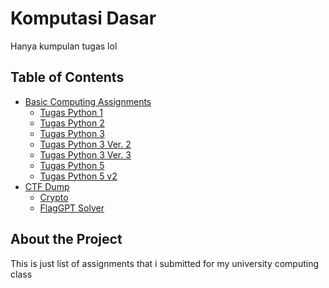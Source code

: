 # Komputasi Dasar

Hanya kumpulan tugas lol

## Table of Contents

- [Basic Computing Assignments](/tugas-komdas)
  - [Tugas Python 1](/tugas-komdas/tugas1.py)
  - [Tugas Python 2](/tugas-komdas/tugas2.py)
  - [Tugas Python 3](/tugas-komdas/tugas3.py)
  - [Tugas Python 3 Ver. 2](/tugas-komdas/Tugas3_Kel6.py)
  - [Tugas Python 3 Ver. 3](/tugas-komdas/Tugas3_KEL06.py)
  - [Tugas Python 5 ](/tugas-komdas/meet6.py)
  - [Tugas Python 5 v2 ](/main/tugas-komdas/tugas5-v2.py)
- [CTF Dump](/CTF)
  - [Crypto](/CTF/Cryptography)
  - [FlagGPT Solver](/CTF/FlagGPT)

## About the Project

This is just list of assignments that i submitted for my university computing class
